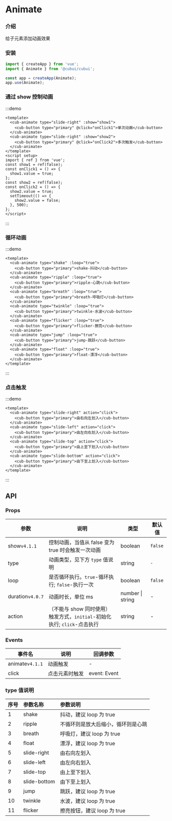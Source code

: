 # Animate

### 介绍

给子元素添加动画效果

### 安装

```js
import { createApp } from 'vue';
import { Animate } from '@cubui/cubui';

const app = createApp(Animate);
app.use(Animate);
```

### 通过 show 控制动画

:::demo

```vue
<template>
  <cub-animate type="slide-right" :show="show1">
    <cub-button type="primary" @click="onClick1">单次动画</cub-button>
  </cub-animate>
  <cub-animate type="slide-right" :show="show2">
    <cub-button type="primary" @click="onClick2">多次触发</cub-button>
  </cub-animate>
</template>
<script setup>
import { ref } from 'vue';
const show1 = ref(false);
const onClick1 = () => {
  show1.value = true;
};
const show2 = ref(false);
const onClick2 = () => {
  show2.value = true;
  setTimeout(() => {
    show2.value = false;
  }, 500);
};
</script>
```

:::

### 循环动画

:::demo

```vue
<template>
  <cub-animate type="shake" :loop="true">
    <cub-button type="primary">shake-抖动</cub-button>
  </cub-animate>
  <cub-animate type="ripple" :loop="true">
    <cub-button type="primary">ripple-心跳</cub-button>
  </cub-animate>
  <cub-animate type="breath" :loop="true">
    <cub-button type="primary">breath-呼吸灯</cub-button>
  </cub-animate>
  <cub-animate type="twinkle" :loop="true">
    <cub-button type="primary">twinkle-水波</cub-button>
  </cub-animate>
  <cub-animate type="flicker" :loop="true">
    <cub-button type="primary">flicker-擦亮</cub-button>
  </cub-animate>
  <cub-animate type="jump" :loop="true">
    <cub-button type="primary">jump-跳跃</cub-button>
  </cub-animate>
  <cub-animate type="float" :loop="true">
    <cub-button type="primary">float-漂浮</cub-button>
  </cub-animate>
</template>
```

:::

### 点击触发

:::demo

```vue
<template>
  <cub-animate type="slide-right" action="click">
    <cub-button type="primary">由右向左划入</cub-button>
  </cub-animate>
  <cub-animate type="slide-left" action="click">
    <cub-button type="primary">由左向右划入</cub-button>
  </cub-animate>
  <cub-animate type="slide-top" action="click">
    <cub-button type="primary">由上至下划入</cub-button>
  </cub-animate>
  <cub-animate type="slide-bottom" action="click">
    <cub-button type="primary">由下至上划入</cub-button>
  </cub-animate>
</template>
```

:::

## API

### Props

| 参数             | 说明                                                                     | 类型             | 默认值  |
| ---------------- | ------------------------------------------------------------------------ | ---------------- | ------- |
| show`v4.1.1`     | 控制动画，当值从 false 变为 true 时会触发一次动画                        | boolean          | `false` |
| type             | 动画类型，见下方 `type` 值说明                                           | string           | `-`     |
| loop             | 是否循环执行。`true`-循环执行; `false`-执行一次                          | boolean          | `false` |
| duration`v4.0.7` | 动画时长，单位 ms                                                        | number \| string | -       |
| action           | （不能与 show 同时使用）触发方式，`initial`-初始化执行; `click`-点击执行 | string           | -       |

### Events

| 事件名          | 说明           | 回调参数     |
| --------------- | -------------- | ------------ |
| animate`v4.1.1` | 动画触发       | -            |
| click           | 点击元素时触发 | event: Event |

### type 值说明

| 序号 | 参数名称     | 参数说明                           |
| :--- | :----------- | :--------------------------------- |
| 1    | shake        | 抖动，建议 loop 为 true            |
| 2    | ripple       | 不循环则是放大后缩小，循环则是心跳 |
| 3    | breath       | 呼吸灯，建议 loop 为 true          |
| 4    | float        | 漂浮，建议 loop 为 true            |
| 5    | slide-right  | 由右向左划入                       |
| 6    | slide-left   | 由左向右划入                       |
| 7    | slide-top    | 由上至下划入                       |
| 8    | slide-bottom | 由下至上划入                       |
| 9    | jump         | 跳跃，建议 loop 为 true            |
| 10   | twinkle      | 水波，建议 loop 为 true            |
| 11   | flicker      | 擦亮按钮，建议 loop 为 true        |
